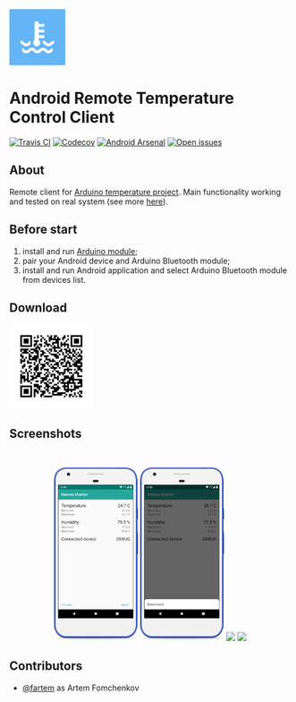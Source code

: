 <img src="media/logo/ic_app.png" height="100px" />

Android Remote Temperature Control Client
=============

[![Travis CI](https://img.shields.io/travis/fartem/android-remote-temperature-control-client)](https://travis-ci.org/fartem/android-remote-temperature-control-client)
[![Codecov](https://img.shields.io/codecov/c/github/fartem/android-remote-temperature-control-client)](https://codecov.io/gh/fartem/android-remote-temperature-control-client)
[![Android Arsenal](https://img.shields.io/badge/Android%20Arsenal-Android%20Home%20Control%20Client-brightgreen.svg?style=flat)](https://android-arsenal.com/details/3/7943)
[![Open issues](https://img.shields.io/github/issues-raw/fartem/android-remote-temperature-control-client.svg?color=ff534a)](https://github.com/fartem/android-remote-temperature-control-client/issues)

About
-------------

Remote client for [Arduino temperature project](https://github.com/fartem/arduino-temperature-control).
Main functionality working and tested on real system (see more [here](https://github.com/fartem/arduino-temperature-control)).

Before start
-------------

1. install and run [Arduino module](https://github.com/fartem/arduino-temperature-control);
2. pair your Android device and Arduino Bluetooth module;
3. install and run Android application and select Arduino Bluetooth module from devices list.

Download
-------------

<img src="media/qrcodes/github_download.png" height="150px" />


Screenshots
-------------

<br/>
<p align="center">
  <img src="media/screenshots/screenshot_01.png" width="150" />
  <img src="media/screenshots/screenshot_02.png" width="150" />
  <img src="media/screenshots/screenshot_03.png" width="150" />
  <img src="media/screenshots/screenshot_04.png" width="150" />
</p>

Contributors
-------------

* [@fartem](https://github.com/fartem) as Artem Fomchenkov